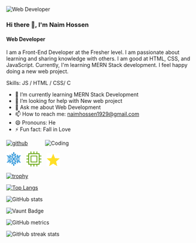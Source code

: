 ![Web Developer](https://scontent.fdac135-1.fna.fbcdn.net/v/t39.30808-6/455817432_1615391769036965_5940590979410828170_n.png?_nc_cat=100&ccb=1-7&_nc_sid=cc71e4&_nc_ohc=2G8SpzsI_PwQ7kNvgGgBMHN&_nc_ht=scontent.fdac135-1.fna&oh=00_AYBWULvqWVJvJarFsCiiLcvn47jAqUA2uz4G5_wFwQeuVg&oe=66C8012B)
### Hi there 👋, I'm Naim Hossen
#### Web Developer

I am a Front-End Developer at the Fresher level. I am passionate about learning and sharing knowledge with others. I am good at HTML, CSS, and JavaScript. Currently, I'm learning MERN Stack development. I feel happy doing a new web project.

Skills:  JS / HTML / CSS/ C 

- 🌱 I’m currently learning MERN Stack Development 
- 🤔 I’m looking for help with New web project 
- 💬 Ask me about Web Development  
- 📫 How to reach me: naimhossen1929@gmail.com 
- 😄 Pronouns: He 
- ⚡ Fun fact: Fall in Love
<img align="right" width="400" alt="Coding" src="https://i.pinimg.com/originals/81/17/8b/81178b47a8598f0c81c4799f2cdd4057.gif">


[<img src='https://cdn.jsdelivr.net/npm/simple-icons@3.0.1/icons/github.svg' alt='github' height='40'>](https://github.com/naimhossen1929)  

<a href='https://archiveprogram.github.com/'><img src='https://raw.githubusercontent.com/acervenky/animated-github-badges/master/assets/acbadge.gif' width='40' height='40'></a> <a href='https://docs.github.com/en/developers'><img src='https://raw.githubusercontent.com/acervenky/animated-github-badges/master/assets/devbadge.gif' width='40' height='40'></a> <a href='https://stars.github.com/'><img src='https://raw.githubusercontent.com/acervenky/animated-github-badges/master/assets/starbadge.gif' width='35' height='35'></a> 

[![trophy](https://github-profile-trophy.vercel.app/?username=naimhossen1929)](https://github.com/ryo-ma/github-profile-trophy)

[![Top Langs](https://github-readme-stats.vercel.app/api/top-langs/?username=naimhossen1929)](https://github.com/anuraghazra/github-readme-stats)

![GitHub stats](https://github-readme-stats.vercel.app/api?username=naimhossen1929&show_icons=true&count_private=true)  

![Vaunt Badge](https://api.vaunt.dev/v1/github/entities/naimhossen1929/contributions?format=svg&private=true)  

![GitHub metrics](https://metrics.lecoq.io/naimhossen1929)  

![GitHub streak stats](https://streak-stats.demolab.com/?user=naimhossen1929)  

